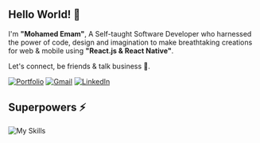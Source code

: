 ## Hello World! 👋
I'm **"Mohamed Emam"**, A Self-taught Software Developer who harnessed the power of code, design and imagination to make breathtaking creations for web & mobile using **"React.js & React Native"**.

Let's connect, be friends & talk business 🤝.

[![Portfolio](https://skillicons.dev/icons?i=mastodon)](https://www.therustedcoder.com)
[![Gmail](https://skillicons.dev/icons?i=gmail)](mailto:therustedcoder@gmail.com)
[![LinkedIn](https://skillicons.dev/icons?i=linkedin)](https://www.linkedin.com/in/therustedcoder)

## Superpowers ⚡
![My Skills](https://skillicons.dev/icons?i=html)
